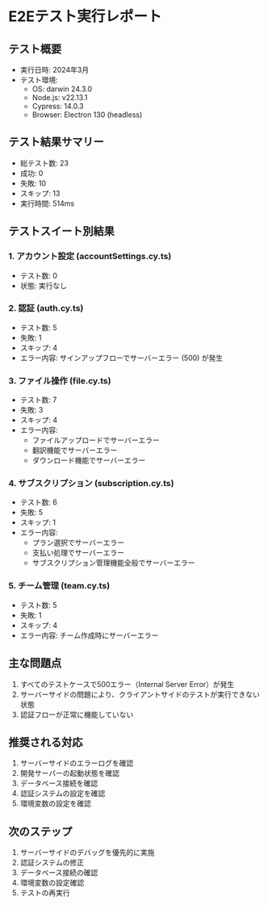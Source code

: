 # E2Eテスト実行レポート

## テスト概要
- 実行日時: 2024年3月
- テスト環境: 
  - OS: darwin 24.3.0
  - Node.js: v22.13.1
  - Cypress: 14.0.3
  - Browser: Electron 130 (headless)

## テスト結果サマリー
- 総テスト数: 23
- 成功: 0
- 失敗: 10
- スキップ: 13
- 実行時間: 514ms

## テストスイート別結果

### 1. アカウント設定 (accountSettings.cy.ts)
- テスト数: 0
- 状態: 実行なし

### 2. 認証 (auth.cy.ts)
- テスト数: 5
- 失敗: 1
- スキップ: 4
- エラー内容: サインアップフローでサーバーエラー (500) が発生

### 3. ファイル操作 (file.cy.ts)
- テスト数: 7
- 失敗: 3
- スキップ: 4
- エラー内容:
  - ファイルアップロードでサーバーエラー
  - 翻訳機能でサーバーエラー
  - ダウンロード機能でサーバーエラー

### 4. サブスクリプション (subscription.cy.ts)
- テスト数: 6
- 失敗: 5
- スキップ: 1
- エラー内容:
  - プラン選択でサーバーエラー
  - 支払い処理でサーバーエラー
  - サブスクリプション管理機能全般でサーバーエラー

### 5. チーム管理 (team.cy.ts)
- テスト数: 5
- 失敗: 1
- スキップ: 4
- エラー内容: チーム作成時にサーバーエラー

## 主な問題点
1. すべてのテストケースで500エラー（Internal Server Error）が発生
2. サーバーサイドの問題により、クライアントサイドのテストが実行できない状態
3. 認証フローが正常に機能していない

## 推奨される対応
1. サーバーサイドのエラーログを確認
2. 開発サーバーの起動状態を確認
3. データベース接続を確認
4. 認証システムの設定を確認
5. 環境変数の設定を確認

## 次のステップ
1. サーバーサイドのデバッグを優先的に実施
2. 認証システムの修正
3. データベース接続の確認
4. 環境変数の設定確認
5. テストの再実行 